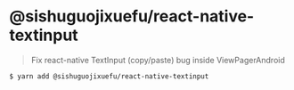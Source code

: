 # @sishuguojixuefu/react-native-textinput

> Fix react-native TextInput (copy/paste) bug inside ViewPagerAndroid

```shell
$ yarn add @sishuguojixuefu/react-native-textinput
```
